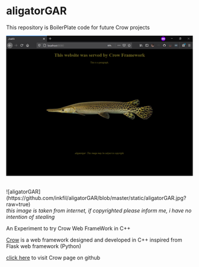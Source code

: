 # aligatorGAR

This repository is BoilerPlate code for future Crow projects


![aligatorGAR_Site](https://github.com/inkfil/aligatorGAR/blob/master/static/images/aligatorGAR_Site.png?raw=true) 

</br>
![aligatorGAR](https://github.com/inkfil/aligatorGAR/blob/master/static/aligatorGAR.jpg?raw=true)
<figcaption><i>this image is taken from internet, if copyrighted please inform me, i have no intention of stealing</i></figcaption>


An Experiment to try Crow Web FrameWork in C++

[Crow](https://github.com/ipkn/crow) is a web framework designed and developed in C++ inspired from Flask web framework (Python)

[click here](https://github.com/ipkn/crow) to visit Crow page on github
